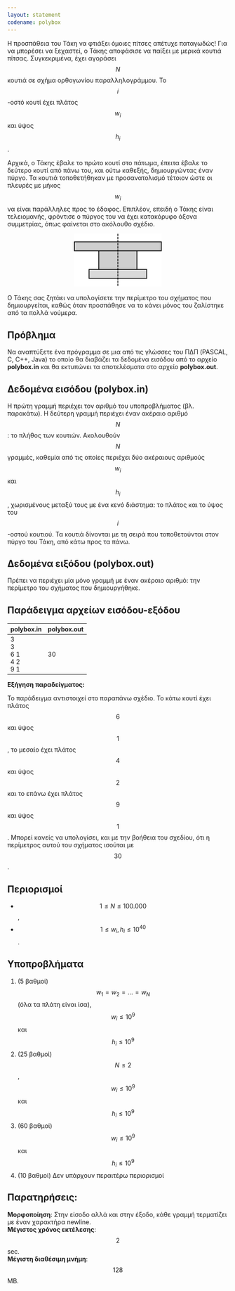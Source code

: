 ```yaml
---
layout: statement
codename: polybox
---
```


Η προσπάθεια του Τάκη να φτιάξει όμοιες πίτσες απέτυχε παταγωδώς!
Για να μπορέσει να ξεχαστεί, ο Τάκης αποφάσισε να παίξει με μερικά
κουτιά πίτσας. Συγκεκριμένα, έχει αγοράσει $$N$$ κουτιά σε σχήμα
ορθογωνίου παραλληλογράμμου. Το $$i$$-οστό κουτί έχει πλάτος $$w_i$$ και
ύψος $$h_i$$.

Αρχικά, ο Τάκης έβαλε το πρώτο κουτί στο πάτωμα, έπειτα έβαλε το
δεύτερο κουτί από πάνω του, και ούτω καθεξής, δημιουργώντας έναν
πύργο. Τα κουτιά τοποθετήθηκαν με προσανατολισμό τέτοιον ώστε οι
πλευρές με μήκος $$w_i$$ να είναι παράλληλες προς το έδαφος. Επιπλέον,
επειδή ο Τάκης είναι τελειομανής, φρόντισε ο πύργος του να έχει
κατακόρυφο άξονα συμμετρίας, όπως φαίνεται στο ακόλουθο σχέδιο.

<center>
<img src="/assets/37-a-polypox-statement.png" width="200px"/>
</center>

Ο Τάκης σας ζητάει να υπολογίσετε την περίμετρο του σχήματος που
δημιουργείται, καθώς όταν προσπάθησε να το κάνει μόνος του
ζαλίστηκε από τα πολλά νούμερα.


## Πρόβλημα

Να αναπτύξετε ένα πρόγραμμα σε μια από τις γλώσσες του ΠΔΠ
(PASCAL, C, C++, Java) το οποίο θα διαβάζει τα δεδομένα εισόδου
από το αρχείο **polybox.in** και θα εκτυπώνει τα αποτελέσματα στο
αρχείο **polybox.out**.


## Δεδομένα εισόδου (polybox.in)

Η πρώτη γραμμή περιέχει τον αριθμό του υποπροβλήματος (βλ.
παρακάτω). Η δεύτερη γραμμή περιέχει έναν ακέραιο αριθμό $$N$$: το
πλήθος των κουτιών. Ακολουθούν $$N$$ γραμμές, καθεμία από τις οποίες
περιέχει δύο ακέραιους αριθμούς $$w_i$$ και $$h_i$$, χωρισμένους μεταξύ τους
με ένα κενό διάστημα: το πλάτος και το ύψος του $$i$$-οστού κουτιού. Τα
κουτιά δίνονται με τη σειρά που τοποθετούνται στον πύργο του Τάκη,
από κάτω προς τα πάνω.

## Δεδομένα ειξόδου (polybox.out)

Πρέπει να περιέχει μία μόνο γραμμή με έναν ακέραιο αριθμό: την
περίμετρο του σχήματος που δημιουργήθηκε.

## Παράδειγμα αρχείων εισόδου-εξόδου

| **polybox.in**      | **polybox.out** |
| :--- | :--- |
| 3<br>3<br>6 1<br>4 2<br>9 1 | 30 |

**Εξήγηση παραδείγματος:** 

Το παράδειγμα αντιστοιχεί στο παραπάνω σχέδιο. Το κάτω κουτί
έχει πλάτος $$6$$ και ύψος $$1$$, το μεσαίο έχει πλάτος $$4$$ και ύψος $$2$$ και το επάνω
έχει πλάτος $$9$$ και ύψος $$1$$. Μπορεί κανείς να υπολογίσει, και με την βοήθεια
του σχεδίου, ότι η περίμετρος αυτού του σχήματος ισούται με $$30$$.


## Περιορισμοί

 - $$1 \leq N \leq 100.000$$,
 - $$1 \leq w_i, h_i \leq 10^{40}$$.
 
## Υποπροβλήματα

1. (5 βαθμοί) $$w_1 = w_2 = \ldots = w_N$$ (όλα τα πλάτη είναι ίσα), $$w_i \leq 10^9$$ και $$h_i \leq 10^9$$
2. (25 βαθμοί) $$N \leq 2$$, $$w_i \leq 10^9$$ και $$h_i \leq 10^9$$
3. (60 βαθμοί) $$w_i \leq 10^9$$ και $$h_i \leq 10^9$$
4. (10 βαθμοί) Δεν υπάρχουν περαιτέρω περιορισμοί

## Παρατηρήσεις:

**Μορφοποίηση**: Στην είσοδο αλλά και στην έξοδο, κάθε γραμμή τερματίζει με έναν χαρακτήρα newline.<br>
**Μέγιστος χρόνος εκτέλεσης**: $$2$$ sec.<br>
**Μέγιστη διαθέσιμη μνήμη**: $$128$$ MB.
